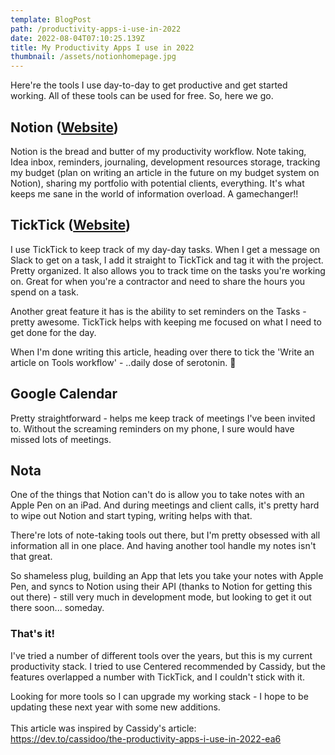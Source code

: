 ```yaml
---
template: BlogPost
path: /productivity-apps-i-use-in-2022
date: 2022-08-04T07:10:25.139Z
title: My Productivity Apps I use in 2022
thumbnail: /assets/notionhomepage.jpg
---
```

<!--StartFragment-->

Here're the tools I use day-to-day to get productive and get started working. All of these tools can be used for free. So, here we go. 

## Notion ([Website](https://www.notion.so/)) 

Notion is the bread and butter of my productivity workflow. Note taking, Idea inbox, reminders, journaling, development resources storage, tracking my budget (plan on writing an article in the future on my budget system on Notion), sharing my portfolio with potential clients, everything. It's what keeps me sane in the world of information overload. A gamechanger!!



## TickTick ([Website](https://ticktick.com/)) 

I use TickTick to keep track of my day-day tasks. When I get a message on Slack to get on a task, I add it straight to TickTick and tag it with the project. Pretty organized. It also allows you to track time on the tasks you're working on. Great for when you're a contractor and need to share the hours you spend on a task. 

Another great feature it has is the ability to set reminders on the Tasks - pretty awesome. TickTick helps with keeping me focused on what I need to get done for the day. 

When I'm done writing this article, heading over there to tick the 'Write an article on Tools workflow' - ..daily dose of serotonin. 🤗

## Google Calendar 

Pretty straightforward - helps me keep track of meetings I've been invited to. Without the screaming reminders on my phone, I sure would have missed lots of meetings. 



## Nota

One of the things that Notion can't do is allow you to take notes with an Apple Pen on an iPad. And during meetings and client calls, it's pretty hard to wipe out Notion and start typing, writing helps with that. 

There're lots of note-taking tools out there, but I'm pretty obsessed with all information all in one place. And having another tool handle my notes isn't that great. 

So shameless plug, building an App that lets you take your notes with Apple Pen, and syncs to Notion using their API (thanks to Notion for getting this out there) - still very much in development mode, but looking to get it out there soon... someday. 

  

### That's it!

I've tried a number of different tools over the years, but this is my current productivity stack. I tried to use Centered recommended by Cassidy, but the features overlapped a number with TickTick, and I couldn't stick with it. 

Looking for more tools so I can upgrade my working stack - I hope to be updating these next year with some new additions. \
\
This article was inspired by Cassidy's article:\
https://dev.to/cassidoo/the-productivity-apps-i-use-in-2022-ea6



<!--EndFragment-->